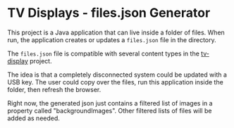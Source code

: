 # TV Displays - files.json Generator

This project is a Java application that can live inside a folder of files.
When run, the application creates or updates a `files.json` file in the directory.

The `files.json` file is compatible with several content types
in the [tv-display](https://github.com/cityssm/tv-display) project.

The idea is that a completely disconnected system could be updated with a USB key.
The user could copy over the files, run this application inside the folder, then refresh the browser.

Right now, the generated json just contains a filtered list of images in a property called "backgroundImages".
Other filtered lists of files will be added as needed.
